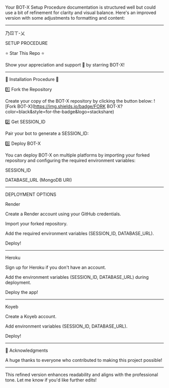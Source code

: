 Your BOT-X Setup Procedure documentation is structured well but could use a bit of refinement for clarity and visual balance. Here's an improved version with some adjustments to formatting and content:


---

乃ㄖㄒ-乂

SETUP PROCEDURE

⭐️ Star This Repo ⭐️

Show your appreciation and support 🌟 by starring BOT-X!




---

🎯 Installation Procedure 🎯

1️⃣ Fork the Repository

Create your copy of the BOT-X repository by clicking the button below:
![Fork BOT-X](https://img.shields.io/badge/FORK BOT-X?color=black&style=for-the-badge&logo=stackshare)

2️⃣ Get SESSION_ID

Pair your bot to generate a SESSION_ID:


3️⃣ Deploy BOT-X

You can deploy BOT-X on multiple platforms by importing your forked repository and configuring the required environment variables:

SESSION_ID

DATABASE_URL (MongoDB URI)



---

DEPLOYMENT OPTIONS

Render

Create a Render account using your GitHub credentials.

Import your forked repository.

Add the required environment variables (SESSION_ID, DATABASE_URL).

Deploy!






---

Heroku

Sign up for Heroku if you don't have an account.

Add the environment variables (SESSION_ID, DATABASE_URL) during deployment.

Deploy the app!






---

Koyeb

Create a Koyeb account.

Add environment variables (SESSION_ID, DATABASE_URL).

Deploy!





---

🤝 Acknowledgments

A huge thanks to everyone who contributed to making this project possible!


---

This refined version enhances readability and aligns with the professional tone. Let me know if you'd like further edits!

## 
